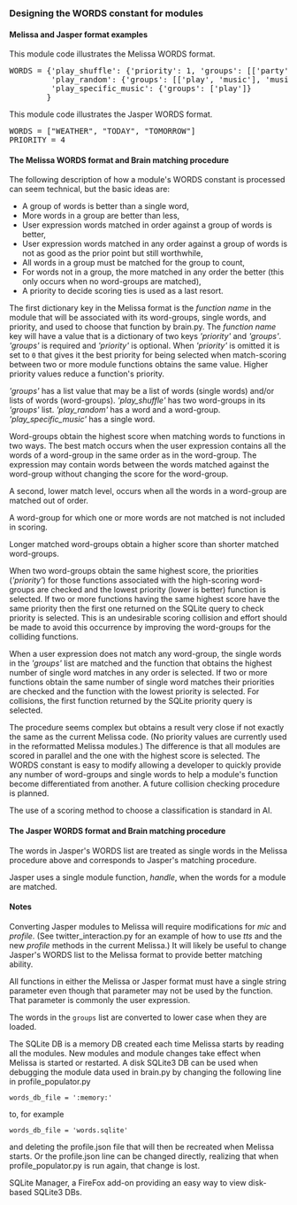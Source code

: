 ### Designing the WORDS constant for modules

#### Melissa and Jasper format examples
This module code illustrates the Melissa WORDS format.
<pre>
WORDS = {'play_shuffle': {'priority': 1, 'groups': [['party', 'time'], ['party', 'mix']]},
         'play_random': {'groups': [['play', 'music'], 'music']},
         'play_specific_music': {'groups': ['play']}
        }
</pre>

This module code illustrates the Jasper WORDS format.
<pre>
WORDS = ["WEATHER", "TODAY", "TOMORROW"]
PRIORITY = 4
</pre>

#### The Melissa WORDS format and Brain matching procedure
The following description of how a module's WORDS constant is processed can seem technical, but the basic ideas are:

* A group of words is better than a single word,
* More words in a group are better than less, 
* User expression words matched in order against a group of words is better,
* User expression words matched in any order against a group of words is not as good as the prior point but still worthwhile,
* All words in a group must be matched for the group to count,
* For words not in a group, the more matched in any order the better (this only occurs when no word-groups are matched),
* A priority to decide scoring ties is used as a last resort.

The first dictionary key in the Melissa format is the _function name_ in the module that will be associated with its word-groups, single words, and priority, and used to choose that function by brain.py. The _function name_ key will have a value that is a dictionary of two keys _'priority'_ and _'groups'_.  _'groups'_ is required and _'priority'_ is optional. When _'priority'_ is omitted it is set to ``0`` that gives it the best priority for being selected when match-scoring between two or more module functions obtains the same value. Higher priority values reduce a function's priority.

_'groups'_ has a list value that may be a list of words (single words) and/or lists of words (word-groups). _'play_shuffle'_ has two word-groups in its _'groups'_ list. _'play_random'_ has a word and a word-group. _'play_specific_music'_ has a single word.

Word-groups obtain the highest score when matching words to functions in two ways. The best match occurs when the user expression contains all the words of a word-group in the same order as in the word-group. The expression may contain words between the words matched against the word-group without changing the score for the word-group.

A second, lower match level, occurs when all the words in a word-group are matched out of order.

A word-group for which one or more words are not matched is not included in scoring.

Longer matched word-groups obtain a higher score than shorter matched word-groups.

When two word-groups obtain the same highest score, the priorities (_'priority'_) for those functions associated with the high-scoring word-groups are checked and the lowest priority (lower is better) function is selected. If two or more functions having the same highest score have the same priority then the first one returned on the SQLite query to check priority is selected. This is an undesirable scoring collision and effort should be made to avoid this occurrence by improving the word-groups for the colliding functions.

When a user expression does not match any word-group, the single words in the _'groups'_ list are matched and the function that obtains the highest number of single word matches in any order is selected. If two or more functions obtain the same number of single word matches their priorities are checked and the function with the lowest priority is selected. For collisions, the first function returned by the SQLite priority query is selected.

The procedure seems complex but obtains a result very close if not exactly the same as the current Melissa code. (No priority values are currently used in the reformatted Melissa modules.) The difference is that all modules are scored in parallel and the one with the highest score is selected. The WORDS constant is easy to modify allowing a developer to quickly provide any number of word-groups and single words to help a module's function become differentiated from another. A future collision checking procedure is planned.

The use of a scoring method to choose a classification is standard in AI.

#### The Jasper WORDS format and Brain matching procedure

The words in Jasper's WORDS list are treated as single words in the Melissa procedure above and corresponds to Jasper's matching procedure.

Jasper uses a single module function, _handle_, when the words for a module are matched.

#### Notes

Converting Jasper modules to Melissa will require modifications for _mic_ and _profile_. (See twitter_interaction.py for an example of how to use _tts_ and the new _profile_ methods in the current Melissa.) It will likely be useful to change Jasper's WORDS list to the Melissa format to provide better matching ability.

All functions in either the Melissa or Jasper format must have a single string parameter even though that parameter may not be used by the function. That parameter is commonly the user expression.

The words in the ``groups`` list are converted to lower case when they are loaded.

The SQLite DB is a memory DB created each time Melissa starts by reading all the modules. New modules and module changes take effect when Melissa is started or restarted. A disk SQLite3 DB can be used when debugging the module data used in brain.py by changing the following line in profile_populator.py

``words_db_file = ':memory:'``

to, for example

``words_db_file = 'words.sqlite'``

and deleting the profile.json file that will then be recreated when Melissa starts. Or the profile.json line can be changed directly, realizing that when profile_populator.py is run again, that change is lost.

SQLite Manager, a FireFox add-on providing an easy way to view disk-based SQLite3 DBs.
